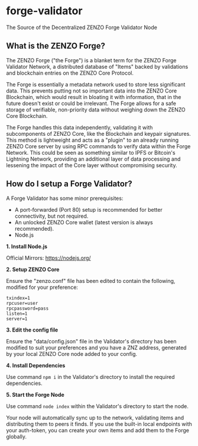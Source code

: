 # forge-validator
The Source of the Decentralized ZENZO Forge Validator Node


## What is the ZENZO Forge?
The ZENZO Forge ("the Forge") is a blanket term for the ZENZO Forge Validator Network, a distributed database of "Items" backed by validations and blockchain entries on the ZENZO Core Protocol.

The Forge is essentially a metadata network used to store less significant data. This prevents putting not so important data into the ZENZO Core Blockchain, which would result in bloating it with information, that in the future doesn't exist or could be irrelevant. The Forge allows for a safe storage of verifiable, non-priority data without weighing down the ZENZO Core Blockchain.

The Forge handles this data independently, validating it with subcomponents of ZENZO Core, like the Blockchain and keypair signatures.
This method is lightweight and acts as a "plugin" to an already running ZENZO Core server by using RPC commands to verify data within the Forge Network. This could be seen as something similar to IPFS or Bitcoin's Lightning Network, providing an additional layer of data processing and lessening the impact of the Core layer without compromising security.

## How do I setup a Forge Validator?
A Forge Validator has some minor prerequisites:
- A port-forwarded (Port 80) setup is recommended for better connectivity, but not required.
- An unlocked ZENZO Core wallet (latest version is always recommended).
- Node.js

**1. Install Node.js**

Official Mirrors: https://nodejs.org/

**2. Setup ZENZO Core**

Ensure the "zenzo.conf" file has been edited to contain the following, modified for your preference:
```
txindex=1
rpcuser=user
rpcpassword=pass
listen=1
server=1
```

**3. Edit the config file**

Ensure the "data/config.json" file in the Validator's directory has been modified to suit your preferences and you have a ZNZ address, generated by your local ZENZO Core node added to your config.

**4. Install Dependencies**

Use command `npm i` in the Validator's directory to install the required dependencies.

**5. Start the Forge Node**

Use command `node index` within the Validator's directory to start the node.

Your node will automatically sync up to the network, validating items and distributing them to peers it finds. If you use the built-in local endpoints with your auth-token, you can create your own items and add them to the Forge globally.
